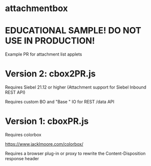 # attachmentbox

# EDUCATIONAL SAMPLE! DO NOT USE IN PRODUCTION!

Example PR for attachment list applets

# Version 2: cbox2PR.js

Requires Siebel 21.12 or higher (Attachment support for Siebel Inbound REST API)

Requires custom BO and "Base " IO for REST /data API

# Version 1: cboxPR.js

Requires colorbox

https://www.jacklmoore.com/colorbox/

Requires a browser plug-in or proxy to rewrite the Content-Disposition response header
